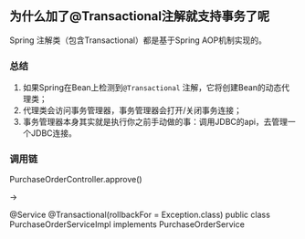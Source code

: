 ## 为什么加了@Transactional注解就支持事务了呢

Spring 注解类（包含Transactional）都是基于Spring AOP机制实现的。

### 总结

1. 如果Spring在Bean上检测到`@Transactional` 注解，它将创建Bean的动态代理类；
2. 代理类会访问事务管理器，事务管理器会打开/关闭事务连接；
3. 事务管理器本身其实就是执行你之前手动做的事：调用JDBC的api，去管理一个JDBC连接。





### 调用链

PurchaseOrderController.approve() 

->

@Service
@Transactional(rollbackFor = Exception.class)
public class PurchaseOrderServiceImpl implements PurchaseOrderService 

